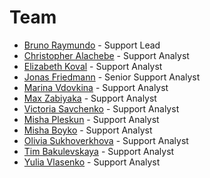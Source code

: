 # Team

- [Bruno Raymundo](https://open.rocket.chat/direct/bruno.raymundo) - Support Lead
- [Christopher Alachebe](https://open.rocket.chat/direct/christopher-) - Support Analyst
- [Elizabeth Koval](https://open.rocket.chat/direct/elizabeth) - Support Analyst
- [Jonas Friedmann](https://open.rocket.chat/direct/frdmn) - Senior Support Analyst
- [Marina Vdovkina](https://open.rocket.chat/direct/mary_wow) - Support Analyst
- [Max Zabiyaka](https://open.rocket.chat/direct/mzabiyaka) - Support Analyst
- [Victoria Savchenko](https://open.rocket.chat/direct/victoria_wow) - Support Analyst
- [Misha Pleskun](https://open.rocket.chat/direct/michael_salvatore) - Support Analyst
- [Misha Boyko](https://open.rocket.chat/direct/steven-18) - Support Analyst
- [Olivia Sukhoverkhova](https://open.rocket.chat/direct/Oliviaa) - Support Analyst
- [Tim Bakulevskaya](https://open.rocket.chat/direct/Anastasiya_Bakulevskaya) - Support Analyst
- [Yulia Vlasenko](https://open.rocket.chat/direct/lia-wow) - Support Analyst
